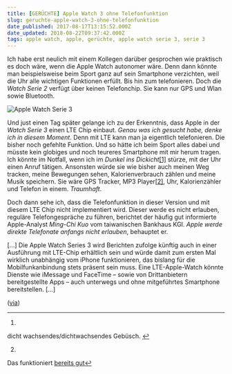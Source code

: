 ```yaml
---
title: [GERÜCHTE] Apple Watch 3 ohne Telefonfunktion
slug: geruchte-apple-watch-3-ohne-telefonfunktion
date_published: 2017-08-17T13:15:52.000Z
date_updated: 2018-08-22T09:37:42.000Z
tags: apple watch, apple, gerüchte, apple watch serie 3, serie 3
---
```


Ich habe erst neulich mit einem Kollegen darüber gesprochen wie praktisch es doch wäre, wenn die Apple Watch autonomer wäre. Denn dann könnte man beispielsweise beim Sport ganz auf sein Smartphone verzichten, weil die Uhr alle wichtigen Funktionen erfüllt. Bis hin zum telefonieren. Doch die *Watch Serie 2* verfügt über keinen Telefonchip. Sie kann nur GPS und Wlan sowie Bluetooth. 

![Apple Watch Serie 3](__GHOST_URL__/content/images/2017/08/20570-6a36556122d936bed31d0b6cdb21820b-1491882160-GoOg-column-width-inline.jpg)

Und just einen Tag später gelange ich zu der Erkenntnis, dass Apple in der *Watch Serie 3* einen LTE Chip einbaut. *Genau was ich gesucht habe, denke ich in diesem Moment*. Denn mit LTE kann man ja eigentlich telefonieren. Die bisher noch gefehlte Funktion. Und so hätte ich beim Sport alles dabei und müsste kein globiges und noch teureres Smartphone mit mir herum tragen. Ich könnte im Notfall, wenn ich im *Dunkel ins Dickicht*[[1]](#fn1) stürze, mit der Uhr einen Anruf tätigen. Ansonsten würde sie wie bisher auch meinen Weg tracken, meine Bewegungen sehen, Kalorienverbrauch zählen und meine Musik speichern. Sie wäre GPS Tracker, MP3 Player[[2]](#fn2), Uhr, Kalorienzähler und Telefon in einem. *Traumhaft*.

Doch dann sehe ich, dass die Telefonfunktion in dieser Version und mit diesem LTE Chip nicht implementiert wird. Dieser werde es nicht erlauben, reguläre Telefongespräche zu führen, berichtet der häufig gut informierte Apple-Analyst *Ming-Chi Kuo* vom taiwanischen Bankhaus KGI. *Apple werde direkte Telefonate anfangs nicht erlauben*, behauptet er.

[...] Die Apple Watch Series 3 wird Berichten zufolge künftig auch in einer Ausführung mit LTE-Chip erhältlich sein und würde damit zum ersten Mal wirklich unabhängig vom iPhone funktionieren, das bislang für die Mobilfunkanbindung stets präsent sein muss. Eine LTE-Apple-Watch könnte Dienste wie iMessage und FaceTime – sowie von Drittanbietern bereitgestellte Apps – auch unterwegs und ohne mitgeführtes Smartphone bereitstellen. [...]

([via](https://www.heise.de/mac-and-i/meldung/Apple-Watch-3-mit-LTE-Netzbetreiber-hoffen-auf-neue-Einnahmequelle-3794553.html))

---

1. 
dicht wachsendes/dichtwachsendes Gebüsch. [↩︎](#fnref1)

2. 
Das funktioniert [bereits gut](https://support.apple.com/de-de/HT204691)[↩︎](#fnref2)
